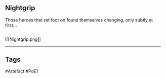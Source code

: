 ## Nightgrip
Those heroes that set foot on  found
themselves changing, only subtly at first...
##
![[Nightgrip.png]]

---
## Tags
#Artefact
#PoE1